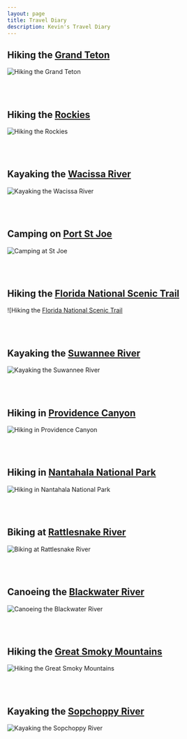 ```yaml
---
layout: page
title: Travel Diary
description: Kevin's Travel Diary
---
```


## Hiking the [Grand Teton](https://www.nps.gov/grte/index.htm)

![Hiking the Grand Teton](../assets/travel/teton.jpg "Hiking the Grand Teton")

<br/><br/>

## Hiking the [Rockies](https://www.nps.gov/romo/index.htm)

![Hiking the Rockies](../assets/travel/rockies.jpg "Hiking the Rockies")

<br/><br/>

## Kayaking the [Wacissa River](http://wwgw.dep.state.fl.us/gwt/guide/designated_paddle/Wacissa_guide.pdf) 

![Kayaking the Wacissa River](../assets/travel/wacissa.jpg "Kayaking the Wacissa River")

<br/><br/>

## Camping on [Port St Joe](https://www.floridastateparks.org/park/St-Joseph) 

![Camping at St Joe](../assets/travel/stjoe.jpg "Camping at St Joe")

<br/><br/>

## Hiking the [Florida National Scenic Trail](http://floridahikes.com/floridatrail/suwannee/) 

![Hiking the [Florida National Scenic Trail](../assets/travel/scenic.jpg "Hiking the [Florida National Scenic Trail")

<br/><br/>

## Kayaking the [Suwannee River](https://www.floridastateparks.org/park/Suwannee-River) 

![Kayaking the Suwannee River](../assets/travel/suwannee.jpg "Kayaking the Suwannee River")

<br/><br/>

## Hiking in [Providence Canyon](http://gastateparks.org/ProvidenceCanyon/) 

![Hiking in Providence Canyon](../assets/travel/providence.jpg "Hiking in Providence Canyon")

<br/><br/>

## Hiking in [Nantahala National Park](http://www.stateparks.com/nantahala.html) 

![Hiking in Nantahala National Park](../assets/travel/nantahala.jpg "Hiking in Nantahala National Park")

<br/><br/>

## Biking at [Rattlesnake River](https://www.singletracks.com/bike-trails/rattlesnake-ridge.html) 

![Biking at Rattlesnake River](../assets/travel/rattlesnake.jpg "Biking at Rattlesnake River")

<br/><br/>

## Canoeing the [Blackwater River](https://www.floridastateparks.org/park/Blackwater-River) 

![Canoeing the Blackwater River](../assets/travel/blackwater.jpg "Canoeing the Blackwater River")

<br/><br/>

## Hiking the [Great Smoky Mountains](https://www.nps.gov/grsm/index.htm) 

![Hiking the Great Smoky Mountains](../assets/travel/smokys.jpg "Hiking the Great Smoky Mountains")

<br/><br/>

## Kayaking the [Sopchoppy River](http://www.visitwakulla.com/Things-to-Do/Sopchoppy-River-Paddling-Trail) 

![Kayaking the Sopchoppy River](../assets/travel/sopchoppy.jpg "Kayaking the Sopchoppy River")


